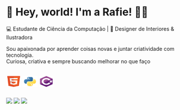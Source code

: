 # 👋 Hey, world! I'm a Rafie! 🌟🚀

💻 Estudante de Ciência da Computação | 
🎨 Designer de Interiores & Ilustradora

Sou apaixonada por aprender coisas novas e juntar criatividade com tecnologia.  
Curiosa, criativa e sempre buscando melhorar no que faço


<div style="display: inline_block"><br>
  <img align="center" alt="Rafa-HTML" height="30" width="40" src="https://raw.githubusercontent.com/devicons/devicon/master/icons/html5/html5-original.svg">
  <img align="center" alt="Rafa-Python" height="30" width="40" src="https://raw.githubusercontent.com/devicons/devicon/master/icons/python/python-original.svg">
  <img align="center" alt="Rafa-Csharp" height="30" width="40" src="https://raw.githubusercontent.com/devicons/devicon/master/icons/csharp/csharp-original.svg">
</div>
  
  ##

<div> 
  <a href="https://instagram.com/rafiesv" target="_blank"><img src="https://img.shields.io/badge/-Instagram-%23DD0B78?style=for-the-badge&logo=instagram&logoColor=white" target="_blank"></a>
  <a href="mailto:rafiesvc.digital@gmail.com"><img src="https://img.shields.io/badge/Gmail-%23E60023.svg?style=for-the-badge&logo=gmail&logoColor=white" target="_blank"></a>
  <a href="https://www.linkedin.com/in/rafaela-silva-429425349" target="_blank"><img src="https://img.shields.io/badge/-LinkedIn-%23003399?style=for-the-badge&logo=linkedin&logoColor=white" target="_blank"></a> 
</div>
